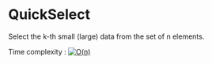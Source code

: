 # QuickSelect

Select the k-th small (large) data from the set of n elements.

Time complexity : <a href="https://www.codecogs.com/eqnedit.php?latex=O(n)" target="_blank"><img src="https://latex.codecogs.com/gif.latex?O(n)" title="O(n)" /></a>

